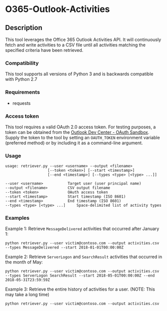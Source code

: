 # O365-Outlook-Activities

## Description

This tool leverages the Office 365 Outlook Activities API. It will continuously fetch and write activities to a CSV file until all activities matching the specified criteria have been retrieved.

### Compatibility

This tool supports all versions of Python 3 and is backwards compatible with Python 2.7

### Requirements

 - requests

### Access token

This tool requires a valid OAuth 2.0 access token. For testing purposes, a token can be obtained from the [Outlook Dev Center - OAuth Sandbox](https://oauthplay.azurewebsites.net). Supply the token to the tool by setting an `OAUTH_TOKEN` environment variable (preferred method) or by including it as a command-line argument. 

### Usage

```
usage: retriever.py --user <username> --output <filename>
                   [--token <token>] [--start <timestamp>]
             	   [--end <timestamp>] [--types <type> [<type> ...]]
 
--user <username>			Target user (user principal name)
--output <filename>			CSV output filename
--token <token>				OAuth access token
--start <timestamp>			Start timestamp (ISO 8601)
--end <timestamp>			End timestamp (ISO 8601)
--types <type> [<type> ...]		Space-delimited list of activity types

```

### Examples

Example 1: Retrieve `MessageDelivered` activities that occurred after January 1:
```
python retriever.py --user victim@contoso.com --output activities.csv --types MessageDelivered --start 2018-01-01T00:00:00Z
```
Example 2: Retrieve `ServerLogon` and `SearchResult` activities that occurred in the month of May:
```
python retriever.py --user victim@contoso.com --output activities.csv --types ServerLogon SearchResult --start 2018-05-01T00:00:00Z --end 2018-05-31T23:59:59Z
```
Example 3: Retrieve the entire history of activities for a user. (NOTE: This may take a long time)
```
python retriever.py --user victim@contoso.com --output activities.csv
```


